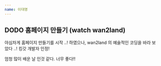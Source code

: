 ```yaml
---
name: 이대명
---
```


## DODO 홈페이지 만들기 (watch wan2land)

야심차게 홈페이지 만들기를 시작 ..! 하였으나, wan2land 의 예술적인 코딩을 바라 보았다 ..! 킹갓 개발자 인정!

엄청 많이 배운 날 인것 같다. 너무 좋다!! 
